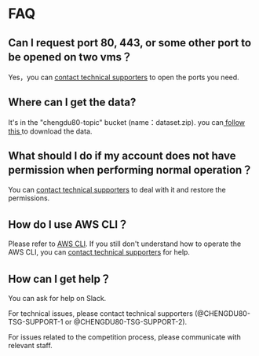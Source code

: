 # FAQ

## Can I request port 80, 443, or some other port to be opened on two vms？

Yes，you can [contact technical supporters](online-support.md) to open the ports you need.

## Where can I get the data?

It's in the "chengdu80-topic" bucket (name：dataset.zip). you can[ follow this ](../operation-manual/steps/competition-operation/obtaining-data.md) to download the data.

## What should I do if my account does not have permission when performing normal operation？

You can [contact technical supporters](online-support.md) to deal with it and restore the permissions.

## How do I use AWS CLI？

Please refer to [AWS CLI](../service-documents/aws-cli.md). If you still don't understand how to operate the AWS CLI, you can [contact technical supporters](online-support.md) for help.

## How can I get help？

You can ask for help on Slack.

For technical issues, please contact technical supporters (@CHENGDU80-TSG-SUPPORT-1 or @CHENGDU80-TSG-SUPPORT-2).&#x20;

For issues related to the competition process, please communicate with relevant staff.
